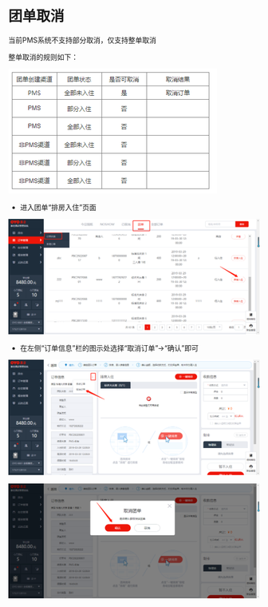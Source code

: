 # 团单取消

当前PMS系统不支持部分取消，仅支持整单取消

整单取消的规则如下：

![](../../../.gitbook/assets/image%20%28759%29.png)

* 进入团单“排房入住”页面

![](../../../.gitbook/assets/image%20%28707%29.png)

* 在左侧“订单信息”栏的图示处选择“取消订单”→“确认”即可

![](../../../.gitbook/assets/image%20%28718%29.png)

![](../../../.gitbook/assets/image%20%28451%29.png)

